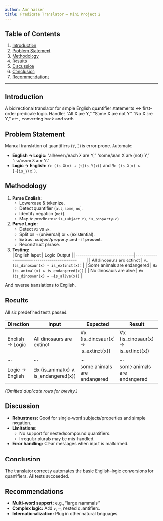 ```yaml
---
author: Amr Yasser
title: Predicate Translator – Mini Project 2
---
```


## Table of Contents

1. [Introduction](#introduction)  
2. [Problem Statement](#problem-statement)  
3. [Methodology](#methodology)  
4. [Results](#results)  
5. [Discussion](#discussion)  
6. [Conclusion](#conclusion)  
7. [Recommendations](#recommendations)  

---

## Introduction

A bidirectional translator for simple English quantifier statements ↔ first-order predicate logic. Handles “All X are Y,” “Some X are not Y,” “No X are Y,” etc., converting back and forth.

## Problem Statement

Manual translation of quantifiers (`∀`, `∃`) is error-prone. Automate:

- **English → Logic:** “all/every/each X are Y,” “some/a/an X are (not) Y,” “no/none X are Y.”  
- **Logic → English:** `∀x (is_X(x) → [¬]is_Y(x))` and `∃x (is_X(x) ∧ [¬]is_Y(x))`.

## Methodology

1. **Parse English:**  
   - Lowercase & tokenize.  
   - Detect quantifier (`all`, `some`, `no`).  
   - Identify negation (`not`).  
   - Map to predicates: `is_subject(x)`, `is_property(x)`.  
2. **Parse Logic:**  
   - Detect `∀x` vs `∃x`.  
   - Split on `→` (universal) or `∧` (existential).  
   - Extract subject/property and `¬` if present.  
   - Reconstruct phrase.  
3. **Testing:**  
   | English Input                | Logic Output                                    |
   |------------------------------|-------------------------------------------------|
   | All dinosaurs are extinct    | `∀x (is_dinosaur(x) → is_extinct(x))`           |
   | Some animals are endangered  | `∃x (is_animal(x) ∧ is_endangered(x))`          |
   | No dinosaurs are alive       | `∀x (is_dinosaur(x) → ¬is_alive(x))`            |

And reverse translations to English.

## Results

All six predefined tests passed:

| Direction        | Input                                 | Expected                                      | Result                                        | Pass |
|------------------|---------------------------------------|-----------------------------------------------|-----------------------------------------------|:----:|
| English → Logic  | All dinosaurs are extinct             | ∀x (is_dinosaur(x) → is_extinct(x))           | ∀x (is_dinosaur(x) → is_extinct(x))           |  ✅  |
| …                | …                                     | …                                             | …                                             |  …   |
| Logic → English  | ∃x (is_animal(x) ∧ is_endangered(x))  | some animals are endangered                   | some animals are endangered                   |  ✅  |

*(Omitted duplicate rows for brevity.)*

## Discussion

- **Robustness:** Good for single-word subjects/properties and simple negation.  
- **Limitations:**  
  - No support for nested/compound quantifiers.  
  - Irregular plurals may be mis-handled.  
- **Error handling:** Clear messages when input is malformed.

## Conclusion

The translator correctly automates the basic English–logic conversions for quantifiers. All tests succeeded.

## Recommendations

- **Multi-word support:** e.g., “large mammals.”  
- **Complex logic:** Add `∨`, `↔`, nested quantifiers.  
- **Internationalization:** Plug in other natural languages.

